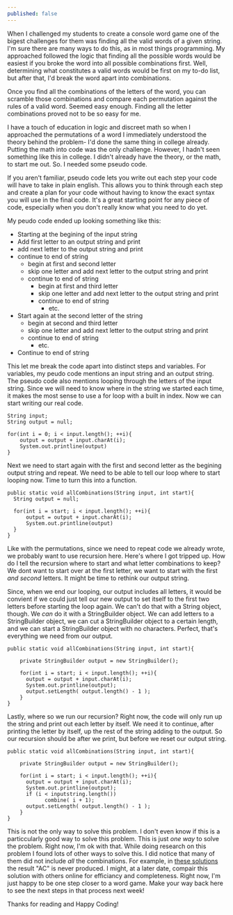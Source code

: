 ```yaml
---
published: false
---
```

When I challenged my students to create a console word game one of the bigest challenges for them was finding all the valid words of a given string. I'm sure there are many ways to do this, as in most things programming. My approached followed the logic that finding all the possible words would be easiest if you broke the word into all possible combinations first. Well, determining what constitutes a valid words would be first on my to-do list, but after that, I'd break the word apart into combinations. 

Once you find all the combinations of the letters of the word, you can scramble those combinations and compare each permutation against the rules of a valid word. Seemed easy enough. Finding all the letter combinations proved not to be so easy for me. 

I have a touch of education in logic and discreet math so when I approached the permutations of a word I immediately understood the theory behind the problem- I'd done the same thing in college already. Putting the math into code was the only challenge. However, I hadn't seen something like this in college. I didn't already have the theory, or the math, to start me out. So. I needed some pseudo code. 

If you aren't familiar, pseudo code lets you write out each step your code will have to take in plain english. This allows you to think through each step and create a plan for your code without having to know the exact syntax you will use in the final code. It's a great starting point for any piece of code, especially when you don't really know what you need to do yet.

My peudo code ended up looking something like this:
- Starting at the begining of the input string
- Add first letter to an output string and print
- add next letter to the output string and print
- continue to end of string
	- begin at first and second letter 
	- skip one letter and add next letter to the output string and print
	- continue to end of string
		- begin at first and third letter 
		- skip one letter and add next letter to the output string and print
		- continue to end of string
        	- etc.
- Start again at the second letter of the string
	- begin at second and third letter 
	- skip one letter and add next letter to the output string and print
	- continue to end of string
    	- etc.
- Continue to end of string


This let me break the code apart into distinct steps and variables. For variables, my peudo code mentions an input string and an output string. The pseudo code also mentions looping through the letters of the input string. Since we will need to know where in the string we started each time, it makes the most sense to use a for loop with a built in index. Now we can start writing our real code.

	String input;
    String output = null;
    
    for(int i = 0; i < input.length(); ++i){
    	output = output + input.charAt(i);
        System.out.printline(output)
    }




Next we need to start again with the first and second letter as the begining output string and repeat. We need to be able to tell our loop where to start looping now. Time to turn this into a function. 

	public static void allCombinations(String input, int start){
      String output = null;

      for(int i = start; i < input.length(); ++i){
          output = output + input.charAt(i);
          System.out.printline(output)
      }
    }


Like with the permutations, since we need to repeat code we already wrote, we probably want to use recursion here. Here's where I got tripped up. How do I tell the recursion where to start and what letter combinations to keep? We dont want to start over at the first letter, we want to start with the first _and second_ letters. It might be time to rethink our output string.

Since, when we end our looping, our output includes all letters, it would be convient if we could just tell our new output to set itself to the first two letters before starting the loop again. We can't do that with a String object, though. We _can_ do it with a StringBuilder object. We can add letters to a StringBuilder object, we can cut a StringBuilder object to a certain length, and we can start a StringBuilder object with no characters. Perfect, that's everything we need from our output.

	public static void allCombinations(String input, int start){
    	
    	private StringBuilder output = new StringBuilder();
        
      	for(int i = start; i < input.length(); ++i){
          output = output + input.charAt(i);
          System.out.printline(output);
          output.setLength( output.length() - 1 );
      	}
    }
    
Lastly, where so we run our recursion? Right now, the code will only run up the string and print out each letter by itself. We need it to continue, after printing the letter by itself, up the rest of the string adding to the output. So our recursion should be after we print, but before we reset our output string.

	public static void allCombinations(String input, int start){
    	
    	private StringBuilder output = new StringBuilder();
        
      	for(int i = start; i < input.length(); ++i){
          output = output + input.charAt(i);
          System.out.printline(output);
          if (i < inputstring.length())
    			combine( i + 1);
          output.setLength( output.length() - 1 );
      	}
    }

This is not the only way to solve this problem. I don't even know if this is a particcularly good way to solve this problem. This is just _one way_ to solve the problem. Right now, I'm ok with that. While doing research on this problem I found lots of other ways to solve this. I did notice that many of them did not include _all_ the combinations. For example, in [these solutions](https://www.geeksforgeeks.org/program-print-substrings-given-string/) the result "AC" is never produced. I might, at a later date, compair this solution with others online for efficiancy and completeness.  Right now, I'm just happy to be one step closer to a word game. Make your way back here to see the next steps in that process next week!

Thanks for reading and Happy Coding!